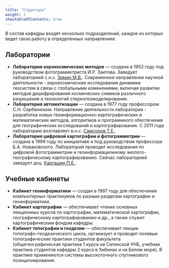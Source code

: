 ```yaml
---
title: "Структура"
weight: 2
showTableOfContents: true
---
```


В состав кафедры входят несколько подразделений, каждое из которых ведет свою работу в определенных направлениях.

## Лаборатории

* **Лаборатория аэрокосмических методов** — cоздана в 1953 году под руководством фотограмметриста И.Р. Заитова. 
Заведует лабораторией с.н.с. [Зимин М.В.](). Современное направление научной деятельности - аэрокосмические исследования 
динамики геосистем в связи с глобальными изменениями, включая развитие методов дешифрирования космических снимков 
различного разрешения и технологий стереогеомоделирования.
* **Лаборатория автоматизации** — создана в 1977 году профессором С.Н. Сербенюком. Направление деятельности лаборатории - 
разработка новых геоинформационно-картографических и математических методов, алгоритмов и программного 
обеспечения для географических исследований и картографирования. С 2011 года лабораторию возглавляет в.н.с. [Самсонов Т.Е.]().
* **Лаборатория цифровой картографии и фотограмметрии** — создана в 1999 году по инициативе и под руководством 
профессора Б.А. Новаковского. Лаборатория проводит исследования по цифровой фотограмметрии и геоинформационному 
эколого-географическому картографированию. Сейчас лабораторией заведует доц. [Каргашин П.Е.]().
	
## Учебные кабинеты

* **Кабинет геоинформатики** — создан в 1997 году для обеспечения компьютерных практикумов по разным разделам картографии и геоинформатики.
* **Кабинет картографии** — обеспечивает чтение основных лекционных курсов по картографии, математической картографии, 
географическому картографированию и др., а также служит картографическим фондом кафедры.
* **Кабинет топографии и геодезии** — обеспечивает лекции топографо-геодезического цикла, организует и проводит 
полевые топографические практики студентов факультета (общегеографическая практика 1 курса на Сатинской УНБ, учебная практика 
студентов кафедры 2 курса в Хибинах и на Белом море). В практике применяются системы высокоточного спутникового позиционирования.